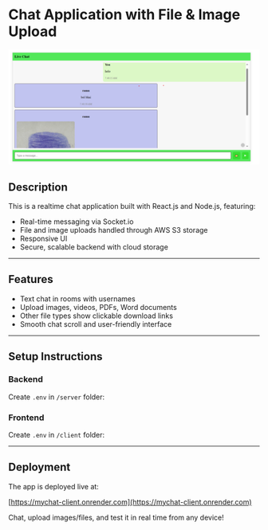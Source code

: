 # Chat Application with File & Image Upload

![Chat UI Screenshot](./LiveChatImage.png)

## Description

This is a realtime chat application built with React.js and Node.js, featuring:

- Real-time messaging via Socket.io
- File and image uploads handled through AWS S3 storage
- Responsive UI
- Secure, scalable backend with cloud storage

---

## Features

- Text chat in rooms with usernames
- Upload images, videos, PDFs, Word documents
- Other file types show clickable download links
- Smooth chat scroll and user-friendly interface
---

## Setup Instructions

### Backend

Create `.env` in `/server` folder:


### Frontend

Create `.env` in `/client` folder:


---

## Deployment

The app is deployed live at:

[https://mychat-client.onrender.com](https://mychat-client.onrender.com)

Chat, upload images/files, and test it in real time from any device!



